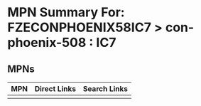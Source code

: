 



# MPN Summary For: FZECONPHOENIX58IC7 > con-phoenix-508 : IC7

## MPNs
  

|MPN|Direct Links|Search Links|
| :--- | :--- | :--- |
||||

